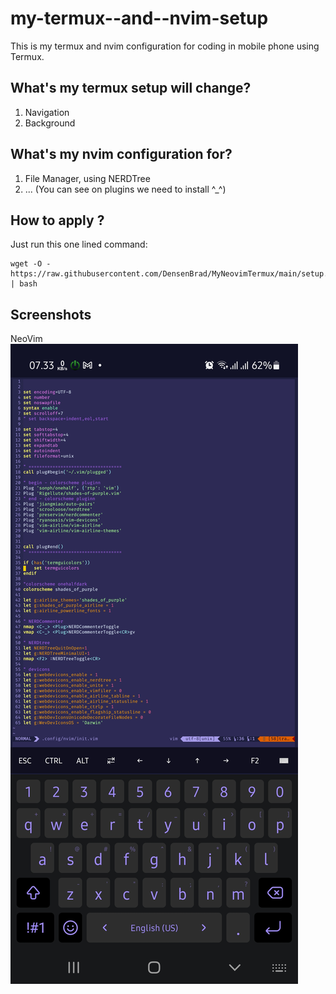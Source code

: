 # my-termux--and--nvim-setup

This is my termux and nvim configuration for coding in mobile phone using Termux.

## What's my termux setup will change?
1. Navigation
2. Background

## What's my nvim configuration for?
1. File Manager, using NERDTree
2. ...
(You can see on plugins we need to install ^_^)

## How to apply ?
Just run this one lined command:
```
wget -O - https://raw.githubusercontent.com/DensenBrad/MyNeovimTermux/main/setup.sh | bash
```

## Screenshots
NeoVim
![nvim](https://raw.githubusercontent.com/DensenBrad/MyNeovimTermux/main/Screenshot_20211002-073333_Termux.jpg)
